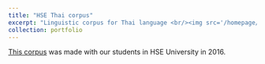 ```yaml
---
title: "HSE Thai corpus"
excerpt: "Linguistic corpus for Thai language <br/><img src='/homepage/images/thai.png'>"
collection: portfolio
---
```


[This corpus](http://web-corpora.net/ThaiCorpus/search/) was made with our students in HSE University in 2016. 
